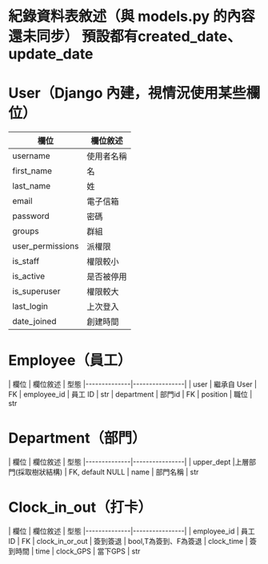 紀錄資料表敘述（與 models.py 的內容還未同步）
預設都有created_date、update_date
=========

# User（Django 內建，視情況使用某些欄位）
| 欄位         | 欄位敘述        |
|--------------|----------------|
| username     | 使用者名稱      |
| first_name   | 名   |
| last_name    | 姓   |
| email        | 電子信箱 |
| password     | 密碼 |
| groups       | 群組 |
| user_permissions  | 派權限 |
| is_staff     | 權限較小 |
| is_active    | 是否被停用 |
| is_superuser | 權限較大 |
| last_login   | 上次登入 |
| date_joined  | 創建時間 |


# Employee（員工）
| 欄位         | 欄位敘述        | 型態
|--------------|----------------|
| user         | 繼承自 User     | FK
| employee_id | 員工 ID | str
| department   | 部門id | FK
| position     | 職位 | str

# Department（部門）
| 欄位         | 欄位敘述        | 型態
|--------------|----------------|
| upper_dept |上層部門(採取樹狀結構) | FK, default NULL
| name   | 部門名稱 |  str

# Clock_in_out（打卡）
| 欄位         | 欄位敘述        | 型態
|--------------|----------------|
| employee_id  | 員工 ID  | FK
| clock_in_or_out | 簽到簽退 | bool,T為簽到、F為簽退
| clock_time | 簽到時間 | time
| clock_GPS | 當下GPS |  str


